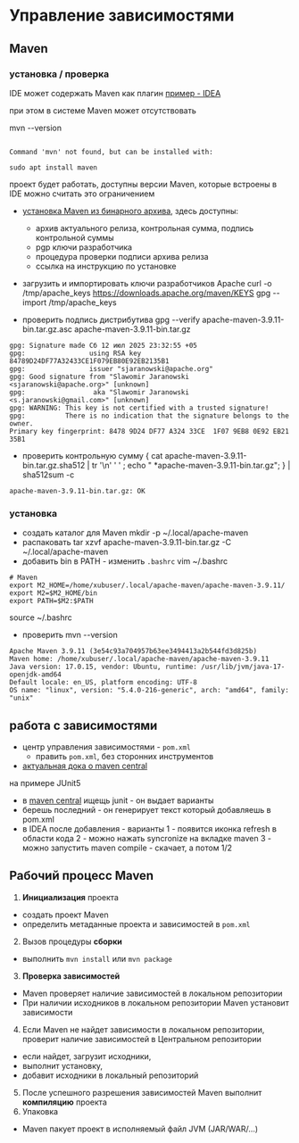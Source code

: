 # Управление зависимостями

## Maven

### установка / проверка
IDE может содержать Maven как плагин
[пример - IDEA](https://www.jetbrains.com/help/idea/maven-support.html)

при этом в системе Maven может отсутствовать

mvn --version
```text

Command 'mvn' not found, but can be installed with:

sudo apt install maven
```

проект будет работать, доступны версии Maven, которые встроены в IDE
можно считать это ограничением


- [установка Maven из бинарного архива](https://maven.apache.org/download.cgi), здесь доступны:
  - архив актуального релиза, контрольная сумма, подпись контрольной суммы
  - pgp ключи разработчика
  - процедура проверки подписи архива релиза
  - ссылка на инструкцию по установке


- загрузить и импортировать ключи разработчиков Apache
curl -o /tmp/apache_keys https://downloads.apache.org/maven/KEYS
gpg --import /tmp/apache_keys

- проверить подпись дистрибутива
gpg --verify apache-maven-3.9.11-bin.tar.gz.asc apache-maven-3.9.11-bin.tar.gz
```
gpg: Signature made Сб 12 июл 2025 23:32:55 +05
gpg:                using RSA key 84789D24DF77A32433CE1F079EB80E92EB2135B1
gpg:                issuer "sjaranowski@apache.org"
gpg: Good signature from "Slawomir Jaranowski <sjaranowski@apache.org>" [unknown]
gpg:                 aka "Slawomir Jaranowski <s.jaranowski@gmail.com>" [unknown]
gpg: WARNING: This key is not certified with a trusted signature!
gpg:          There is no indication that the signature belongs to the owner.
Primary key fingerprint: 8478 9D24 DF77 A324 33CE  1F07 9EB8 0E92 EB21 35B1
```

- проверить контрольную сумму
{ cat apache-maven-3.9.11-bin.tar.gz.sha512 | tr '\n' ' ' ; echo " *apache-maven-3.9.11-bin.tar.gz"; } | sha512sum -c
```
apache-maven-3.9.11-bin.tar.gz: OK
```

### установка

- создать каталог для Maven 
mkdir -p ~/.local/apache-maven
- распаковать
tar xzvf apache-maven-3.9.11-bin.tar.gz -C ~/.local/apache-maven
- добавить bin в PATH - изменить `.bashrc`
vim ~/.bashrc

```text
# Maven
export M2_HOME=/home/xubuser/.local/apache-maven/apache-maven-3.9.11/
export M2=$M2_HOME/bin
export PATH=$M2:$PATH
```

source ~/.bashrc

- проверить
mvn --version
```
Apache Maven 3.9.11 (3e54c93a704957b63ee3494413a2b544fd3d825b)
Maven home: /home/xubuser/.local/apache-maven/apache-maven-3.9.11
Java version: 17.0.15, vendor: Ubuntu, runtime: /usr/lib/jvm/java-17-openjdk-amd64
Default locale: en_US, platform encoding: UTF-8
OS name: "linux", version: "5.4.0-216-generic", arch: "amd64", family: "unix"
```

## работа с зависимостями
- центр управления зависимостями - `pom.xml`
  - править `pom.xml`, без сторонних инструментов
- [актуальная дока о maven central](https://maven.apache.org/repository/index.html)

на примере JUnit5
- в [maven central](https://mvnrepository.com/repos/central) ищещь junit - он выдает варианты
- берешь последний - он генерирует текст который добавляешь в pom.xml
- в IDEA после добавления - варианты
  1 - появится иконка refresh в области кода
  2 - можно нажать syncronize на вкладке maven
  3 - можно запустить maven compile - скачает, а потом 1/2


## Рабочий процесс Maven

1. **Инициализация** проекта
- создать проект Maven 
- определить метаданные проекта и зависимостей в `pom.xml`
2. Вызов процедуры **сборки**
- выполнить `mvn install` или `mvn package`
3. **Проверка зависимостей**
- Maven проверяет наличие зависимостей в локальном репозитории
- При наличии исходников в локальном репозитории Maven установит зависимости
4. Если Maven не найдет зависимости в локальном репозитории, проверит наличие зависимостей в Центральном репозитории
- если найдет, загрузит исходники,
- выполнит установку,
- добавит исходники в локальный репозиторий
5. После успешного разрешения зависимостей Maven выполнит **компиляцию** проекта
6. Упаковка
  - Maven пакует проект в исполняемый файл JVM (JAR/WAR/...)